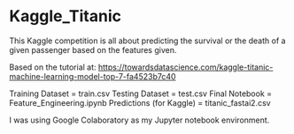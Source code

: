 # Kaggle_Titanic
This Kaggle competition is all about predicting the survival or the death of a given passenger based on the features given.

Based on the tutorial at: https://towardsdatascience.com/kaggle-titanic-machine-learning-model-top-7-fa4523b7c40

Training Dataset = train.csv
Testing Dataset = test.csv
Final Notebook = Feature_Engineering.ipynb
Predictions (for Kaggle) = titanic_fastai2.csv

I was using Google Colaboratory as my Jupyter notebook environment.
